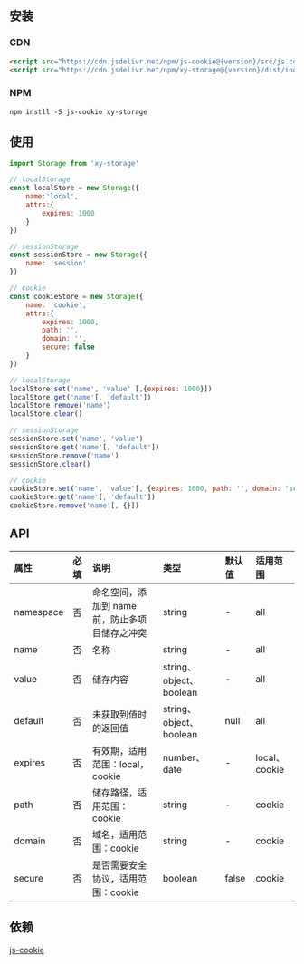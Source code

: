 ## 安装

### CDN

```html
<script src="https://cdn.jsdelivr.net/npm/js-cookie@{version}/src/js.cookie.min.js"></script>
<script src="https://cdn.jsdelivr.net/npm/xy-storage@{version}/dist/index.umd.min.js"></script>
```

### NPM

```shell
npm instll -S js-cookie xy-storage
```

## 使用

```javascript
import Storage from 'xy-storage'

// localStorage
const localStore = new Storage({
    name:'local',
    attrs:{
        expires: 1000
    }
})

// sessionStorage
const sessionStore = new Storage({
    name: 'session'
})

// cookie
const cookieStore = new Storage({
    name: 'cookie',
    attrs:{
        expires: 1000,
        path: '',
        domain: '',
        secure: false
    }
})

// localStorage
localStore.set('name', 'value' [,{expires: 1000}])
localStore.get('name'[, 'default'])
localStore.remove('name')
localStore.clear()

// sessionStorage
sessionStore.set('name', 'value')
sessionStore.get('name'[, 'default'])
sessionStore.remove('name')
sessionStore.clear()

// cookie
cookieStore.set('name', 'value'[, {expires: 1000, path: '', domain: 'subdomain.site.com', secure: true}])
cookieStore.get('name'[, 'default'])
cookieStore.remove('name'[, {}])
```

## API

| 属性 | 必填 | 说明 | 类型 | 默认值 | 适用范围 |
| :---- | :---- | :---- | :---- | :---- | :---- |
| namespace | 否 | 命名空间，添加到 name 前，防止多项目储存之冲突 | string | - | all |
| name | 否 | 名称 | string | - | all |
| value | 否 | 储存内容 | string、object、boolean | - | all |
| default | 否 | 未获取到值时的返回值 | string、object、boolean | null | all |
| expires | 否 | 有效期，适用范围：local，cookie | number、date | - | local、cookie |
| path | 否 | 储存路径，适用范围：cookie | string | - | cookie |
| domain | 否 | 域名，适用范围：cookie | string | - | cookie |
| secure | 否 | 是否需要安全协议，适用范围：cookie | boolean | false  | cookie |

## 依赖

[js-cookie](https://www.npmjs.com/package/js-cookie)

